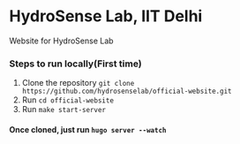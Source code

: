 # HydroSense Lab, IIT Delhi

Website for HydroSense Lab

### Steps to run locally(First time)
1. Clone the repository `git clone https://github.com/hydrosenselab/official-website.git`
2. Run `cd official-website`
3. Run `make start-server`

#### Once cloned, just run `hugo server --watch`
